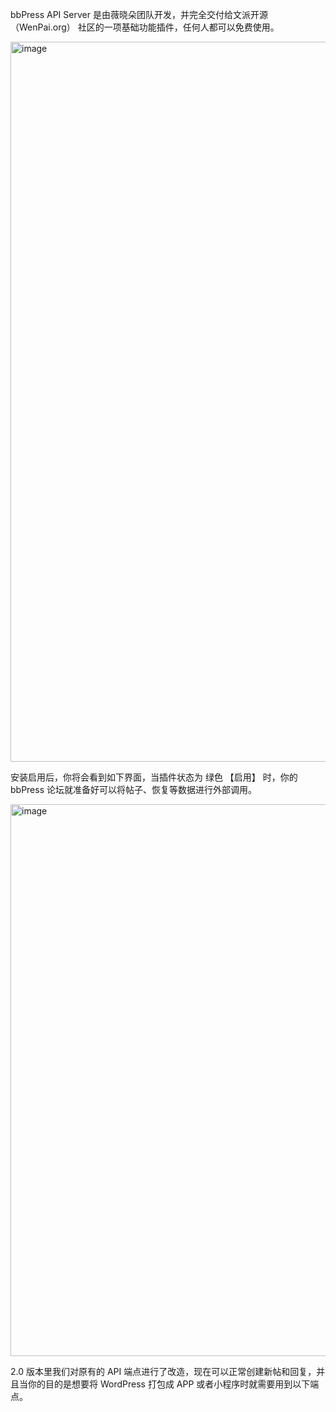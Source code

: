 bbPress API Server 是由薇晓朵团队开发，并完全交付给文派开源 （WenPai.org） 社区的一项基础功能插件，任何人都可以免费使用。

<img width="1536" height="1152" alt="image" src="https://github.com/user-attachments/assets/389a41b0-dab1-4858-8cb4-4379e3c327cb" />

安装启用后，你将会看到如下界面，当插件状态为 绿色 【启用】 时，你的 bbPress 论坛就准备好可以将帖子、恢复等数据进行外部调用。

<img width="918" height="883" alt="image" src="https://github.com/user-attachments/assets/6bd42541-d18b-4391-9a1f-d31a0d76c1b6" />

2.0 版本里我们对原有的 API 端点进行了改造，现在可以正常创建新帖和回复，并且当你的目的是想要将 WordPress 打包成 APP 或者小程序时就需要用到以下端点。

